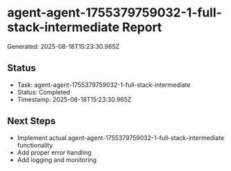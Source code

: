 # agent-agent-1755379759032-1-full-stack-intermediate Report

Generated: 2025-08-18T15:23:30.965Z

## Status
- Task: agent-agent-1755379759032-1-full-stack-intermediate
- Status: Completed
- Timestamp: 2025-08-18T15:23:30.965Z

## Next Steps
- Implement actual agent-agent-1755379759032-1-full-stack-intermediate functionality
- Add proper error handling
- Add logging and monitoring
